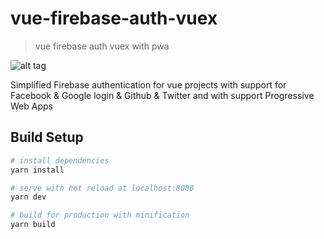 # vue-firebase-auth-vuex

> vue firebase auth vuex with pwa

![alt tag](https://i.imgur.com/5AnRW5j.png)

Simplified Firebase authentication for vue projects with support for Facebook & Google login & Github & Twitter and with support  Progressive Web Apps


## Build Setup

``` bash
# install dependencies
yarn install

# serve with hot reload at localhost:8080
yarn dev

# build for production with minification
yarn build

```

